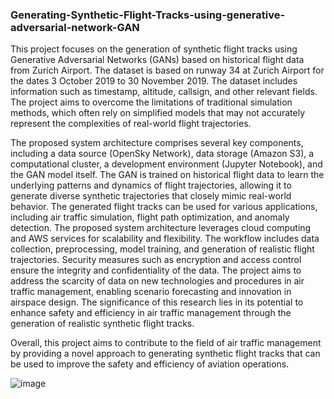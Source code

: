 ### Generating-Synthetic-Flight-Tracks-using-generative-adversarial-network-GAN

This project focuses on the generation of synthetic flight tracks using Generative Adversarial Networks (GANs) based on historical flight data from Zurich Airport. The dataset is based on runway 34 at Zurich Airport for the dates 3 October 2019 to 30 November 2019. The dataset includes information such as timestamp, altitude, callsign, and other relevant fields. The project aims to overcome the limitations of traditional simulation methods, which often rely on simplified models that may not accurately represent the complexities of real-world flight trajectories.

The proposed system architecture comprises several key components, including a data source (OpenSky Network), data storage (Amazon S3), a computational cluster, a development environment (Jupyter Notebook), and the GAN model itself. The GAN is trained on historical flight data to learn the underlying patterns and dynamics of flight trajectories, allowing it to generate diverse synthetic trajectories that closely mimic real-world behavior. The generated flight tracks can be used for various applications, including air traffic simulation, flight path optimization, and anomaly detection. The proposed system architecture leverages cloud computing and AWS services for scalability and flexibility. The workflow includes data collection, preprocessing, model training, and generation of realistic flight trajectories. Security measures such as encryption and access control ensure the integrity and confidentiality of the data. The project aims to address the scarcity of data on new technologies and procedures in air traffic management, enabling scenario forecasting and innovation in airspace design. The significance of this research lies in its potential to enhance safety and efficiency in air traffic management through the generation of realistic synthetic flight tracks.

Overall, this project aims to contribute to the field of air traffic management by providing a novel approach to generating synthetic flight tracks that can be used to improve the safety and efficiency of aviation operations.

![image](https://github.com/avulapravallika/Generating-Synthetic-Flight-Tracks-using-generative-adversarial-network-GAN-/assets/163199871/30b98671-2c1f-47c4-9b87-eaa554bda836)
